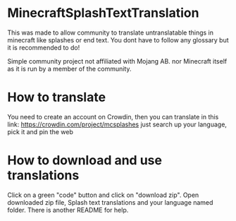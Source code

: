 # MinecraftSplashTextTranslation
This was made to allow community to translate untranslatable things in minecraft like splashes or end text. You dont have to follow any glossary but it is recommended to do!

Simple community project not affiliated with Mojang AB. nor Minecraft itself as it is run by a member of the community.

# How to translate
You need to create an account on Crowdin, then you can translate in this link: https://crowdin.com/project/mcsplashes
just search up your language, pick it and pin the web

# How to download and use translations
Click on a green "code" button and click on "download zip". Open downloaded zip file, Splash text translations and your language named folder. There is another README for help.
